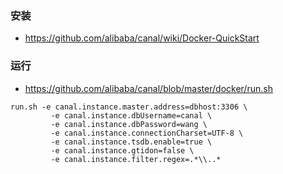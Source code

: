 

### 安装
* https://github.com/alibaba/canal/wiki/Docker-QuickStart
 

### 运行
*  https://github.com/alibaba/canal/blob/master/docker/run.sh

```
run.sh -e canal.instance.master.address=dbhost:3306 \
         -e canal.instance.dbUsername=canal \
         -e canal.instance.dbPassword=wang \
         -e canal.instance.connectionCharset=UTF-8 \
         -e canal.instance.tsdb.enable=true \
         -e canal.instance.gtidon=false \
         -e canal.instance.filter.regex=.*\\..* 
```
